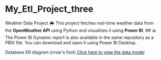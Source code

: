 # My_Etl_Project_three
 
Weather Data Project 🌦️ This project fetches real-time weather data from the **OpenWeather API** using Python and visualizes it using **Power BI**. ## 📊 The Power BI Dynamic report is also available in the same repository as a PBIX file. You can download and open it using Power BI Desktop. 

Database ER diagram (crow's foot) [Click here to view the data model](https://lucid.app/lucidchart/dfdff146-0dec-45fa-af54-4a97365bbe91/view)